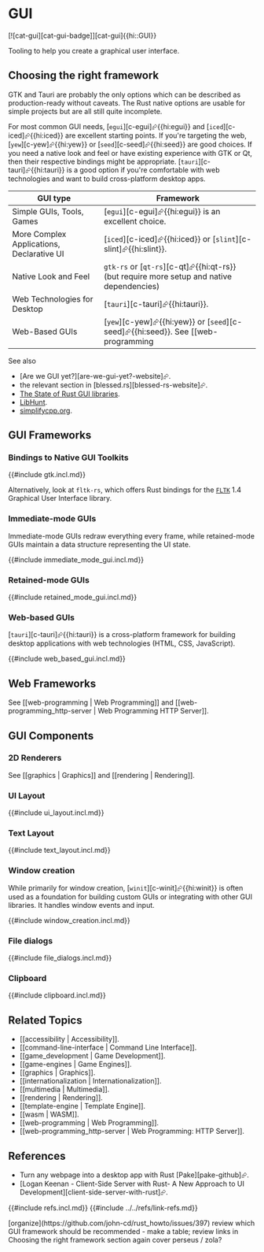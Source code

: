 # GUI

[![cat-gui][cat-gui-badge]][cat-gui]{{hi::GUI}}

Tooling to help you create a graphical user interface.

## Choosing the right framework

GTK and Tauri are probably the only options which can be described as production-ready without caveats. The Rust native options are usable for simple projects but are all still quite incomplete.

For most common GUI needs, [`egui`][c-egui]⮳{{hi:egui}} and [`iced`][c-iced]⮳{{hi:iced}} are excellent starting points. If you're targeting the web, [`yew`][c-yew]⮳{{hi:yew}} or [`seed`][c-seed]⮳{{hi:seed}} are good choices. If you need a native look and feel or have existing experience with GTK or Qt, then their respective bindings might be appropriate. [`tauri`][c-tauri]⮳{{hi:tauri}} is a good option if you're comfortable with web technologies and want to build cross-platform desktop apps.

| GUI type | Framework |
|---|---|
| Simple GUIs, Tools, Games | [`egui`][c-egui]⮳{{hi:egui}} is an excellent choice. |
| More Complex Applications, Declarative UI | [`iced`][c-iced]⮳{{hi:iced}} or [`slint`][c-slint]⮳{{hi:slint}}. |
| Native Look and Feel | `gtk-rs` or [`qt-rs`][c-qt]⮳{{hi:qt-rs}} (but require more setup and native dependencies) |
| Web Technologies for Desktop | [`tauri`][c-tauri]⮳{{hi:tauri}}. |
| Web-Based GUIs | [`yew`][c-yew]⮳{{hi:yew}} or [`seed`][c-seed]⮳{{hi:seed}}. See [[web-programming | Web Programming]] and [[web-programming_http-server | Web Programming: HTTP Server]] |

See also

- [Are we GUI yet?][are-we-gui-yet?-website]⮳.
- the relevant section in [blessed.rs][blessed-rs-website]⮳.
- [The State of Rust GUI libraries](https://blog.logrocket.com/state-rust-gui-libraries/).
- [LibHunt](https://www.libhunt.com/l/rust/topic/gui).
- [simplifycpp.org](https://simplifycpp.org/?id=a0507).

## GUI Frameworks

### Bindings to Native GUI Toolkits

{{#include gtk.incl.md}}

Alternatively, look at `fltk-rs`, which offers Rust bindings for the [`FLTK`](https://www.fltk.org) 1.4 Graphical User Interface library.

### Immediate-mode GUIs

Immediate-mode GUIs redraw everything every frame, while retained-mode GUIs maintain a data structure representing the UI state.

{{#include immediate_mode_gui.incl.md}}

### Retained-mode GUIs

{{#include retained_mode_gui.incl.md}}

### Web-based GUIs

[`tauri`][c-tauri]⮳{{hi:tauri}} is a cross-platform framework for building desktop applications with web technologies (HTML, CSS, JavaScript).

{{#include web_based_gui.incl.md}}

## Web Frameworks

See [[web-programming | Web Programming]] and [[web-programming_http-server | Web Programming HTTP Server]].

## GUI Components

### 2D Renderers

See [[graphics | Graphics]] and [[rendering | Rendering]].

### UI Layout

{{#include ui_layout.incl.md}}

### Text Layout

{{#include text_layout.incl.md}}

### Window creation

While primarily for window creation, [`winit`][c-winit]⮳{{hi:winit}} is often used as a foundation for building custom GUIs or integrating with other GUI libraries. It handles window events and input.

{{#include window_creation.incl.md}}

### File dialogs

{{#include file_dialogs.incl.md}}

### Clipboard

{{#include clipboard.incl.md}}

## Related Topics

- [[accessibility | Accessibility]].
- [[command-line-interface | Command Line Interface]].
- [[game_development | Game Development]].
- [[game-engines | Game Engines]].
- [[graphics | Graphics]].
- [[internationalization | Internationalization]].
- [[multimedia | Multimedia]].
- [[rendering | Rendering]].
- [[template-engine | Template Engine]].
- [[wasm | WASM]].
- [[web-programming | Web Programming]].
- [[web-programming_http-server | Web Programming: HTTP Server]].

## References

- Turn any webpage into a desktop app with Rust [Pake][pake-github]⮳.
- [Logan Keenan - Client-Side Server with Rust- A New Approach to UI Development][client-side-server-with-rust]⮳.

{{#include refs.incl.md}}
{{#include ../../refs/link-refs.md}}

<div class="hidden">
[organize](https://github.com/john-cd/rust_howto/issues/397)
review which GUI framework should be recommended - make a table; review links in Choosing the right framework section again
cover perseus / zola?
</div>
